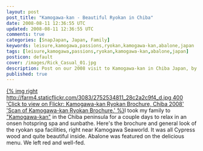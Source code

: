```yaml
---           
layout: post
post_title: "Kamogawa-kan - Beautiful Ryokan in Chiba"
date: 2008-08-11 12:36:55 UTC
updated: 2008-08-11 12:36:55 UTC
comments: true
categories: [SnapJapan, Japan, Family]
keywords: leisure,kamogawa,passions,ryokan,kamogawa-kan,abalone,japan
tags: [leisure,kamogawa,passions,ryokan,kamogawa-kan,abalone,japan]
posticon: default
cover: /images/Rick_Casual_01.jpg
description: Post on our 2008 visit to Kamogawa-kan in Chiba Japan, by Rick Cogley.
published: true
---
```

 
[{% img right http://farm4.staticflickr.com/3083/2752534811_28c2a2c9f4_d.jpg 400 'Click to view on Flickr: Kamogawa-kan Ryokan Brochure, Chiba 2008' 'Scan of Kamogawa-kan Ryokan Brochure.' %}](http://www.flickr.com/photos/rickcogley/2752534811/)I took my family to ["Kamogawa-kan"](http://www.kamogawakan.co.jp) in the Chiba peninsula for a couple days to relax in an onsen hotspring spa and sunbathe. Here's the brochure and general look of the ryokan spa facilities, right near Kamogawa Seaworld. It was all Cypress wood and quite beautiful inside. Abalone was featured on the delicious menu. We left red and well-fed. 


 